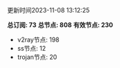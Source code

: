 更新时间2023-11-08 13:12:25

**总订阅: 73**
**总节点: 808**
**有效节点: 230**
- v2ray节点: 198
- ss节点: 12
- trojan节点: 20
